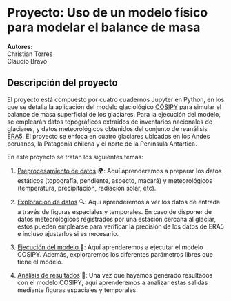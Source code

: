 # Proyecto: Uso de un modelo físico para modelar el balance de masa

**Autores:** <br />
Christian Torres <br />
Claudio Bravo

## Descripción del proyecto

El proyecto está compuesto por cuatro cuadernos Jupyter en Python, en los que se detalla la aplicación del modelo glaciológico [COSIPY](https://cryo-tools.org/tools/cosipy/) para simular el balance de masa superficial de los glaciares. Para la ejecución del modelo, se emplearán datos topográficos extraídos de inventarios nacionales de glaciares, y datos meteorológicos obtenidos del conjunto de  reanálisis [ERA5](https://cds-beta.climate.copernicus.eu/). El proyecto se enfoca en cuatro glaciares ubicados en los Andes peruanos, la Patagonia chilena y el norte de la Península Antártica.

En este proyecto se tratan los siguientes temas:

1. [Preprocesamiento de datos]() :earth_africa:: Aquí aprenderemos a preparar los datos estáticos (topografía, pendiente, aspecto, macará) y meteorológicos (temperatura, precipitación, radiación solar, etc).

2. [Exploración de datos]() :mag:: Aquí aprenderemos a ver los datos de entrada a través de figuras espaciales y temporales. En caso de disponer de datos meteorológicos registrados por una estación cercana al glaciar, estos pueden emplearse para verificar la precisión de los datos de ERA5 e incluso ajustarlos si es necesario.

3. [Ejecución del modelo ]() :rocket:: Aquí aprenderemos a ejecutar el modelo COSIPY. Además, exploraremos los diferentes parámetros libres que tiene el modelo.

4. [Análisis de resultados]() :dart:: Una vez que hayamos generado resultados con el modelo COSIPY, aquí aprenderemos a analizar estas salidas mediante figuras espaciales y temporales.



